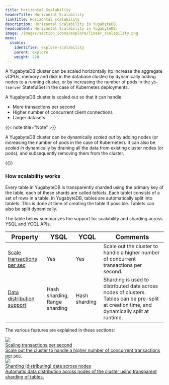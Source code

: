 ```yaml
---
title: Horizontal Scalability
headerTitle: Horizontal Scalability
linkTitle: Horizontal scalability
description: Horizontal Scalability in YugabyteDB.
headcontent: Horizontal Scalability in YugabyteDB.
image: /images/section_icons/explore/linear_scalability.png
menu:
  stable:
    identifier: explore-scalability
    parent: explore
    weight: 220
---
```


A YugabyteDB cluster can be scaled horizontally (to increase the aggregate vCPUs, memory and disk in the database cluster) by dynamically adding nodes to a running cluster, or by increasing the number of pods in the `yb-tserver` StatefulSet in the case of Kubernetes deployments.

A YugabyteDB cluster is scaled out so that it can handle:

* More transactions per second
* Higher number of concurrent client connections
* Larger datasets

{{< note title="Note" >}}

A YugabyteDB cluster can be dynamically *scaled out* by adding nodes (or increasing the number of pods in the case of Kubernetes). It can also be *scaled in* dynamically by draining all the data from existing cluster nodes (or pods), and subsequently removing them from the cluster.

{{</note >}}

### How scalability works

Every table in YugabyteDB is transparently sharded using the primary key of the table, each of these shards are called *tablets*. Each tablet consists of a set of rows in a table. In YugabyteDB, tables are automatically split into tablets. This is done at time of creating the table if possible. Tablets can also be split dynamically.

The table below summarizes the support for scalability and sharding across YSQL and YCQL APIs.

| <span style="font-size:20px;">Property</span> | <span style="font-size:20px;">YSQL</span> | <span style="font-size:20px;">YCQL</span> | <span style="font-size:20px;">Comments</span> |
|--------------------------------------------------|-------------|----------|----------|
| <span style="font-size:16px;">[Scale transactions per sec](scaling-transactions/)</span> | <span style="font-size:16px;">Yes</span> | <span style="font-size:16px;">Yes</span> | Scale out the cluster to handle a higher number of concurrent transactions per second. |
| <span style="font-size:16px;">[Data distribution support](sharding-data/)</span> | <span style="font-size:16px;">Hash sharding, <br/>  Range sharding</span>  | <span style="font-size:16px;">Hash sharding</span> | Sharding is used to distributed data across nodes of clusters. <br/> Tables can be pre-split at creation time, and dynamically split at runtime. |

The various features are explained in these sections:

<div class="row">

   <div class="col-12 col-md-6 col-lg-12 col-xl-6">
    <a class="section-link icon-offset" href="scaling-transactions">
      <div class="head">
        <img class="icon" src="/images/section_icons/explore/linear_scalability.png" aria-hidden="true" />
        <div class="title">Scaling transactions per second</div>
      </div>
      <div class="body">
        Scale out the cluster to handle a higher number of concurrent transactions per sec.
      </div>
    </a>
  </div>

  <div class="col-12 col-md-6 col-lg-12 col-xl-6">
    <a class="section-link icon-offset" href="sharding-data/">
      <div class="head">
        <img class="icon" src="/images/section_icons/explore/auto_sharding.png" aria-hidden="true" />
        <div class="title">Sharding (distributing) data across nodes</div>
      </div>
      <div class="body">
        Automatic data distribution across nodes of the cluster using transparent sharding of tables.
      </div>
    </a>
  </div>

</div>

